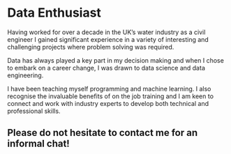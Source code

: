 # Data Enthusiast

Having worked for over a decade in the UK’s water industry as a civil engineer I gained significant experience in a variety of interesting and challenging projects where problem solving was required.

Data has always played a key part in my decision making and when I chose to embark on a career change, I was drawn to data science and data engineering.

I have been teaching myself programming and machine learning. I also recognise the invaluable benefits of on the job training and I am keen to connect and work with industry experts to develop both technical and professional skills.

## Please do not hesitate to contact me for an informal chat!
